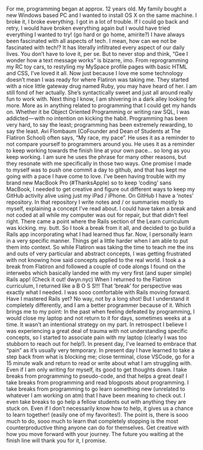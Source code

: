 For me, programming began at approx. 12 years old. My family bought a new Windows based PC and I wanted to install OS X on the same machine. I broke it, I broke everything. I got in a lot of trouble. If I could go back and retry, I would have broken everything again but I would have tried everything I wanted to try! (go hard or go home, amirite?)
I have always been fascinated with all aspects of tech . I mean, how can we not be fascinated with tech!? It has literally infiltrated every aspect of our daily lives. You don’t have to love it, per se. But to never stop and think, “Gee I wonder how a text message works” is bizarre, imo. From reprogramming my RC toy cars, to restyling my MySpace profile pages with basic HTML and CSS, I’ve loved it all.
Now just because I love me some technology doesn’t mean I was ready for where Flatiron was taking me. They started with a nice little gateway drug named Ruby, you may have heard of her. I am still fond of her actually. She’s syntactically sweet and just all around really fun to work with. Next thing I know, I am shivering in a dark alley looking for more. More as in anything related to programming that I could get my hands on. Whether it be Object Oriented Programming or writing raw SQL, I was addicted — with no intention on kicking the habit.
Programming has been very hard, to say the least; programming has been extremely rewarding, to say the least. Avi Flombaum (CoFounder and Dean of Students at The Flatiron School) often says, “My race, my pace”. He uses it as a reminder to not compare yourself to programmers around you. He uses it as a reminder to keep working towards the finish line at your own pace… so long as you keep working. I am sure he uses the phrase for many other reasons, but they resonate with me specifically in those two ways. One promise I made to myself was to push one commit a day to github, and that has kept me going with a pace I have come to love. I’ve been having trouble with my brand new MacBook Pro (#ThanksApple) so to keep ‘coding’ sans MacBook, I needed to get creative and figure out different ways to keep my GitHub activity alive using just my iPad / iPhone. On GitHub I have a ‘notes’ repository. In that repository I write notes and / or summaries mostly to myself, explaining a concept I’ve read about. I could have taken a break and not coded at all while my computer was out for repair, but that didn’t feel right.
There came a point where the Rails section of the Learn curriculum was kicking. my. butt. So I took a break from it all, and decided to go build a Rails app incorporating what I had learned thus far. Now, I personally learn in a very specific manner. Things gel a little harder when I am able to put them into context. So while Flatiron was taking the time to teach me the ins and outs of very particular and abstract concepts, I was getting frustrated with not knowing how said concepts applied to the real world. I took a a break from Flatiron and followed a couple of code alongs I found on the interwebs which basically landed me with my very first (and super simple) Rails app! (Check it out! dwyn.nyc) When I returned to the Flatiron curriculum, I returned like a B O S S!!! That ‘break’ for perspective was exactly what I needed. I was sooo comfortable with Rails moving forward. Have I mastered Rails yet? No way, not by a long shot! But I understand it completely differently, and I am a better programmer because of it.
Which brings me to my point: In the past when feeling defeated by programming, I would close my laptop and not return to it for days, sometimes weeks at a time. It wasn’t an intentional strategy on my part. In retrospect I believe I was experiencing a great deal of trauma with not understanding specific concepts, so I started to associate pain with my laptop (clearly I was too stubborn to reach out for help!). In present day, I’ve learned to embrace that “pain” as it’s usually very temporary. In present day I have learned to take a step back from what is blocking me; close terminal, close VSCode, go for a 15 minute walk and return to read or write about what I am struggling with. Even if I am only writing for myself, its good to get thoughts down. I take breaks from programming to pseudo-code, and that helps a great deal! I take breaks from programming and read blogposts about programming. I take breaks from programming to go learn something new (unrelated to whatever I am working on atm) that I have been meaning to check out. I even take breaks to go help a fellow students out with anything they are stuck on. Even if I don’t necessarily know how to help, it gives us a chance to learn together! (easily one of my favorites!). The point is, there is sooo much to do, sooo much to learn that completely stopping is the most counterproductive thing anyone can do for themselves.
Get creative with how you move forward with your journey. The future you waiting at the finish line will thank you for it, I promise.